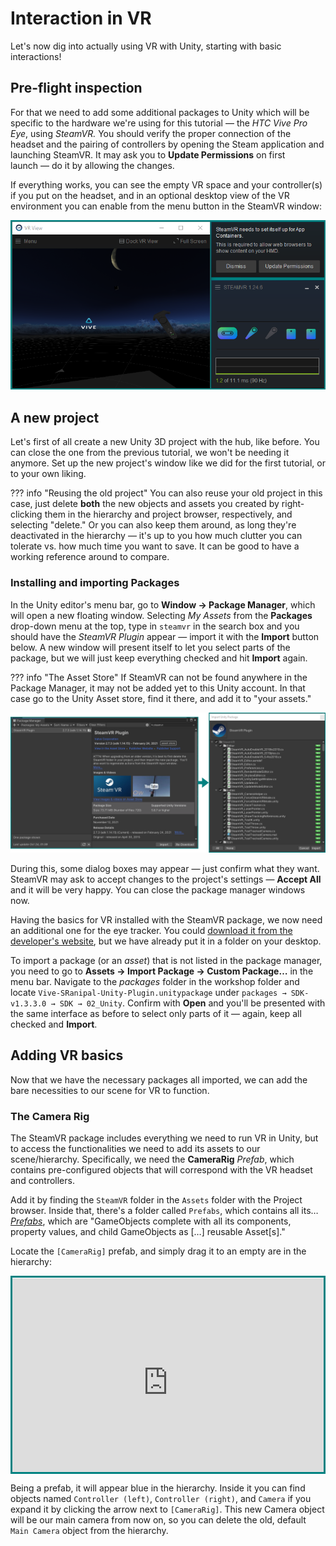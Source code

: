 # Interaction in VR

Let's now dig into actually using VR with Unity, starting with basic interactions!

## Pre-flight inspection

For that we need to add some additional packages to Unity which will be specific to the hardware we're using for this tutorial — the *HTC Vive Pro Eye*, using *SteamVR.* You should verify the proper connection of the headset and the pairing of controllers by opening the Steam application and launching SteamVR. It may ask you to __Update Permissions__ on first launch — do it by allowing the changes.

If everything works, you can see the empty VR space and your controller(s) if you put on the headset, and in an optional desktop view of the VR environment you can enable from the menu button in the SteamVR window:

![Working VR system](2-vr-interaction/0-working-vr.png "A working VR system")

## A new project

Let's first of all create a new Unity 3D project with the hub, like before. You can close the one from the previous tutorial, we won't be needing it anymore. Set up the new project's window like we did for the first tutorial, or to your own liking.

??? info "Reusing the old project"
    You can also reuse your old project in this case, just delete __both__ the new objects and assets you created by right-clicking them in the hierarchy and project browser, respectively, and selecting "delete." Or you can also keep them around, as long they're deactivated in the hierarchy — it's up to you how much clutter you can tolerate vs. how much time you want to save. It can be good to have a working reference around to compare.

### Installing and importing Packages

In the Unity editor's menu bar, go to __Window → Package Manager__, which will open a new floating window. Selecting *My Assets* from the __Packages__ drop-down menu at the top, type in `steamvr` in the search box and you should have the *SteamVR Plugin* appear — import it with the __Import__ button below. A new window will present itself to let you select parts of the package, but we will just keep everything checked and hit __Import__ again.

??? info "The Asset Store"
    If SteamVR can not be found anywhere in the Package Manager, it may not be added yet to this Unity account. In that case go to the Unity Asset store, find it there, and add it to "your assets."

![Importing SteamVR](2-vr-interaction/3-import-combined.png "Importing it all")

During this, some dialog boxes may appear — just confirm what they want. SteamVR may ask to accept changes to the project's settings — __Accept All__ and it will be very happy. You can close the package manager windows now.

Having the basics for VR installed with the SteamVR package, we now need an additional one for the eye tracker. You could [download it from the developer's website](https://developer.tobii.com/xr/develop/unity/getting-started/vive-pro-eye/#step-3-download-and-import-the-vive-sranipal-sdk), but we have already put it in a folder on your desktop.

To import a package (or an *asset*) that is not listed in the package manager, you need to go to __Assets → Import Package → Custom Package…__ in the menu bar. Navigate to the *packages* folder in the workshop folder and locate `Vive-SRanipal-Unity-Plugin.unitypackage` under `packages → SDK-v1.3.3.0 → SDK → 02_Unity`. Confirm with __Open__ and you'll be presented with the same interface as before to select only parts of it — again, keep all checked and __Import__.


## Adding VR basics

Now that we have the necessary packages all imported, we can add the bare necessities to our scene for VR to function.

### The Camera Rig

The SteamVR package includes everything we need to run VR in Unity, but to access the functionalities we need to add its assets to our scene/hierarchy. Specifically, we need the __CameraRig__ *Prefab*, which contains pre-configured objects that will correspond with the VR headset and controllers.

Add it by finding the `SteamVR` folder in the `Assets` folder with the Project browser. Inside that, there's a folder called `Prefabs`, which contains all its… [*Prefabs*](https://docs.unity3d.com/Manual/Prefabs.html), which are "GameObjects complete with all its components, property values, and child GameObjects as \[…\] reusable Asset\[s\]."

Locate the `[CameraRig]` prefab, and simply drag it to an empty are in the hierarchy:

<div style='border-color: #018281; border-style: solid;'>
<div style='overflow: hidden; position:relative; margin-top:-5%; margin-bottom:-10%;padding-bottom:calc(70.80% + 33px); clip-path: inset(6.7% 0 13% 0)'>
<iframe src='https://gfycat.com/ifr/leadingdensejapanesebeetle?controls=0&hd=1' frameborder='0' scrolling='no'' width='100%' height='100%' style='position:absolute;top:0;left:0;'></iframe>
</div></div>

Being a prefab, it will appear blue in the hierarchy. Inside it you can find objects named `Controller (left)`, `Controller (right)`, and `Camera` if you expand it by clicking the arrow next to `[CameraRig]`. This new Camera object will be our main camera from now on, so you can delete the old, default `Main Camera` object from the hierarchy.